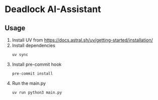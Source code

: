 # Deadlock AI-Assistant

## Usage

1. Install UV from https://docs.astral.sh/uv/getting-started/installation/
2. Install dependencies
    ```bash
    uv sync
    ```
3. Install pre-commit hook
    ```bash
    pre-commit install
    ```
4. Run the main.py
    ```bash
    uv run python3 main.py
    ```
